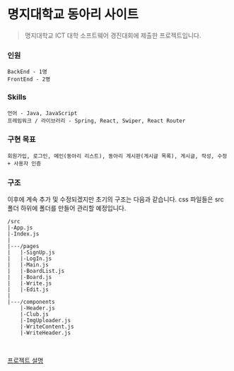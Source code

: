 # 명지대학교 동아리 사이트
> 명지대학교 ICT 대학 소프트웨어 경진대회에 제출한 프로젝트입니다. 

### 인원
	BackEnd - 1명
	FrontEnd - 2명
### Skills
	언어 - Java, JavaScript
	프레임워크 / 라이브러리 - Spring, React, Swiper, React Router

### 구현 목표
	회원가입, 로그인, 메인(동아리 리스트), 동아리 게시판(게시글 목록), 게시글, 작성, 수정
	+ 사용자 인증
    
### 구조
이후에 계속 추가 및 수정되겠지만 초기의 구조는 다음과 같습니다.
css 파일들은 src 폴더 하위에 폴더를 만들어 관리할 예정입니다.

	/src
    |-App.js
    |-Index.js
    |
    |---/pages
    |   |-SignUp.js
    |   |-LogIn.js
    |   |-Main.js
    |   |-BoardList.js
    |   |-Board.js
    |   |-Write.js
    |   |-Edit.js
    |
    |---/components
        |-Header.js
        |-Club.js
        |-ImgUploader.js
        |-WriteContent.js
        |-WriteHeader.js

<br/>

[프로젝트 설명](https://velog.io/@seonhan/%ED%95%99%EA%B5%90-%EB%8F%99%EC%95%84%EB%A6%AC-%EC%82%AC%EC%9D%B4%ED%8A%B8-%EA%B0%9C%EB%B0%9C-%ED%94%84%EB%A1%9C%EC%A0%9D%ED%8A%B8-FE-1)

